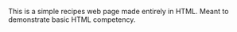This is a simple recipes web page made entirely in HTML. Meant to demonstrate basic HTML competency.